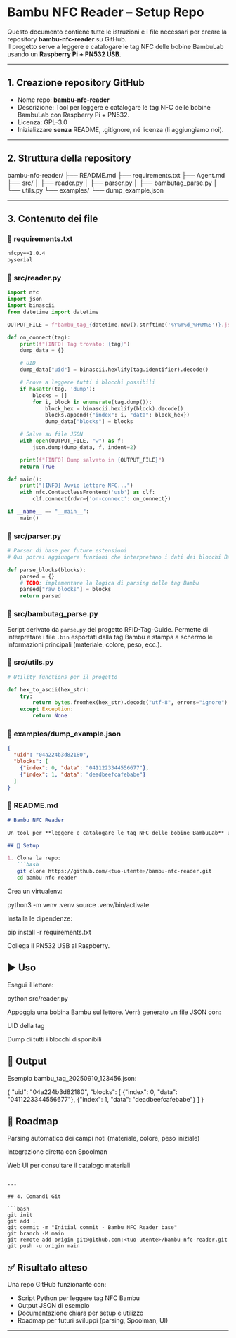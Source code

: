 # Bambu NFC Reader – Setup Repo

Questo documento contiene tutte le istruzioni e i file necessari per creare la repository **bambu-nfc-reader** su GitHub.  
Il progetto serve a leggere e catalogare le tag NFC delle bobine BambuLab usando un **Raspberry Pi + PN532 USB**.

---

## 1. Creazione repository GitHub
- Nome repo: **bambu-nfc-reader**
- Descrizione: Tool per leggere e catalogare le tag NFC delle bobine BambuLab con Raspberry Pi + PN532.
- Licenza: GPL-3.0
- Inizializzare **senza** README, .gitignore, né licenza (li aggiungiamo noi).

---

## 2. Struttura della repository

bambu-nfc-reader/
├── README.md
├── requirements.txt
├── Agent.md
├── src/
│ ├── reader.py
│ ├── parser.py
│ ├── bambutag_parse.py
│ └── utils.py
└── examples/
└── dump_example.json

---

## 3. Contenuto dei file

### 📄 requirements.txt
```txt
nfcpy==1.0.4
pyserial
```

### 📄 src/reader.py
```python
import nfc
import json
import binascii
from datetime import datetime

OUTPUT_FILE = f"bambu_tag_{datetime.now().strftime('%Y%m%d_%H%M%S')}.json"

def on_connect(tag):
    print(f"[INFO] Tag trovato: {tag}")
    dump_data = {}

    # UID
    dump_data["uid"] = binascii.hexlify(tag.identifier).decode()

    # Prova a leggere tutti i blocchi possibili
    if hasattr(tag, 'dump'):
        blocks = []
        for i, block in enumerate(tag.dump()):
            block_hex = binascii.hexlify(block).decode()
            blocks.append({"index": i, "data": block_hex})
            dump_data["blocks"] = blocks

    # Salva su file JSON
    with open(OUTPUT_FILE, "w") as f:
        json.dump(dump_data, f, indent=2)

    print(f"[INFO] Dump salvato in {OUTPUT_FILE}")
    return True

def main():
    print("[INFO] Avvio lettore NFC...")
    with nfc.ContactlessFrontend('usb') as clf:
        clf.connect(rdwr={'on-connect': on_connect})

if __name__ == "__main__":
    main()
```

### 📄 src/parser.py
```python
# Parser di base per future estensioni
# Qui potrai aggiungere funzioni che interpretano i dati dei blocchi Bambu

def parse_blocks(blocks):
    parsed = {}
    # TODO: implementare la logica di parsing delle tag Bambu
    parsed["raw_blocks"] = blocks
    return parsed
```

### 📄 src/bambutag_parse.py
Script derivato da `parse.py` del progetto RFID-Tag-Guide. Permette di
interpretare i file `.bin` esportati dalla tag Bambu e stampa a schermo le
informazioni principali (materiale, colore, peso, ecc.).

### 📄 src/utils.py
```python
# Utility functions per il progetto

def hex_to_ascii(hex_str):
    try:
        return bytes.fromhex(hex_str).decode("utf-8", errors="ignore")
    except Exception:
        return None
```

### 📄 examples/dump_example.json
```json
{
  "uid": "04a224b3d82180",
  "blocks": [
    {"index": 0, "data": "0411223344556677"},
    {"index": 1, "data": "deadbeefcafebabe"}
  ]
}
```

### 📄 README.md
```markdown
# Bambu NFC Reader

Un tool per **leggere e catalogare le tag NFC delle bobine BambuLab** usando un **Raspberry Pi + PN532 USB**.

## 🚀 Setup

1. Clona la repo:
   ```bash
   git clone https://github.com/<tuo-utente>/bambu-nfc-reader.git
   cd bambu-nfc-reader
   ```

Crea un virtualenv:

python3 -m venv .venv
source .venv/bin/activate

Installa le dipendenze:

pip install -r requirements.txt

Collega il PN532 USB al Raspberry.

## ▶️ Uso

Esegui il lettore:

python src/reader.py

Appoggia una bobina Bambu sul lettore. Verrà generato un file JSON con:

UID della tag

Dump di tutti i blocchi disponibili

## 📂 Output

Esempio bambu_tag_20250910_123456.json:

{
  "uid": "04a224b3d82180",
  "blocks": [
    {"index": 0, "data": "0411223344556677"},
    {"index": 1, "data": "deadbeefcafebabe"}
  ]
}

## 🔮 Roadmap

Parsing automatico dei campi noti (materiale, colore, peso iniziale)

Integrazione diretta con Spoolman

Web UI per consultare il catalogo materiali
```

---

## 4. Comandi Git

```bash
git init
git add .
git commit -m "Initial commit - Bambu NFC Reader base"
git branch -M main
git remote add origin git@github.com:<tuo-utente>/bambu-nfc-reader.git
git push -u origin main
```

## ✅ Risultato atteso

Una repo GitHub funzionante con:

- Script Python per leggere tag NFC Bambu
- Output JSON di esempio
- Documentazione chiara per setup e utilizzo
- Roadmap per futuri sviluppi (parsing, Spoolman, UI)

---
